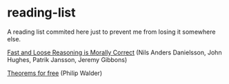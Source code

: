 # reading-list
A reading list commited here just to prevent me from losing it somewhere else.

[Fast and Loose Reasoning is Morally Correct](https://www.cs.ox.ac.uk/jeremy.gibbons/publications/fast+loose.pdf) (Nils Anders Danielsson, John Hughes, Patrik Jansson, Jeremy Gibbons)

[Theorems for free](https://www.mpi-sws.org/~dreyer/tor/papers/wadler.pdf) (Philip Walder)
